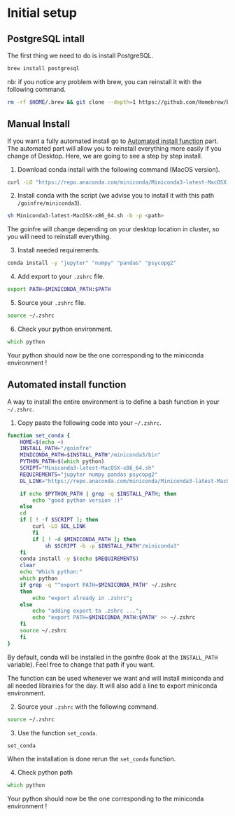 # Initial setup

## PostgreSQL intall

The first thing we need to do is install PostgreSQL.
```zsh
brew install postgresql
```
nb: if you notice any problem with brew, you can reinstall it  with the following command.
```zsh
rm -rf $HOME/.brew && git clone --depth=1 https://github.com/Homebrew/brew $HOME/.brew && echo 'export PATH=$HOME/.brew/bin:$PATH' >> $HOME/.zshrc && source $HOME/.zshrc && brew update
```

## Manual Install

If you want a fully automated install go to [Automated install function](#automated) part. The automated part will allow you to reinstall everything more easily if you change of Desktop. Here, we are going to see a step by step install.

1. Download conda install with the following command (MacOS version).
```zsh
curl -LO "https://repo.anaconda.com/miniconda/Miniconda3-latest-MacOSX-x86_64.sh"
```
2. Install conda with the script (we advise you to install it with this path `/goinfre/miniconda3`).
```zsh
sh Miniconda3-latest-MacOSX-x86_64.sh -b -p <path>
```
The goinfre will change depending on your desktop location in cluster, so you will need to reinstall everything.

3. Install needed requirements.
```zsh
conda install -y "jupyter" "numpy" "pandas" "psycopg2"
```
4. Add export to your `.zshrc` file.
```zsh
export PATH=$MINICONDA_PATH:$PATH
```
5. Source your `.zshrc` file.
```zsh
source ~/.zshrc
```
6. Check your python environment.
```zsh
which python
```
Your python should now be the one corresponding to the miniconda environment ! 

<div id='automated'/></div>

## Automated install function 

A way to install the entire environment is to define a bash function in your `~/.zshrc`.

1. Copy paste the following code into your `~/.zshrc`.

```zsh
function set_conda {
    HOME=$(echo ~)
    INSTALL_PATH="/goinfre"
    MINICONDA_PATH=$INSTALL_PATH"/miniconda3/bin"
    PYTHON_PATH=$(which python)
    SCRIPT="Miniconda3-latest-MacOSX-x86_64.sh"
    REQUIREMENTS="jupyter numpy pandas psycopg2"
    DL_LINK="https://repo.anaconda.com/miniconda/Miniconda3-latest-MacOSX-x86_64.sh"

    if echo $PYTHON_PATH | grep -q $INSTALL_PATH; then
	    echo "good python version :)"
    else
	cd
	if [ ! -f $SCRIPT ]; then
		curl -LO $DL_LINK
    	fi
    	if [ ! -d $MINICONDA_PATH ]; then
	    	sh $SCRIPT -b -p $INSTALL_PATH"/miniconda3"
	fi
	conda install -y $(echo $REQUIREMENTS)
	clear
	echo "Which python:"
	which python
	if grep -q "^export PATH=$MINICONDA_PATH" ~/.zshrc
	then
		echo "export already in .zshrc";
	else
		echo "adding export to .zshrc ...";
		echo "export PATH=$MINICONDA_PATH:$PATH" >> ~/.zshrc
	fi
	source ~/.zshrc
    fi
}
```

By default, conda will be installed in the goinfre (look at the `INSTALL_PATH` variable). Feel free to change that path if you want.

The function can be used whenever we want and will install miniconda and all needed librairies for the day. It will also add a line to export miniconda environment.

2. Source your `.zshrc` with the following command.
```zsh
source ~/.zshrc
```
3. Use the function `set_conda`. 
```zsh
set_conda
```
When the installation is done rerun the `set_conda` function.

4. Check python path
```zsh
which python
```
Your python should now be the one corresponding to the miniconda environment ! 